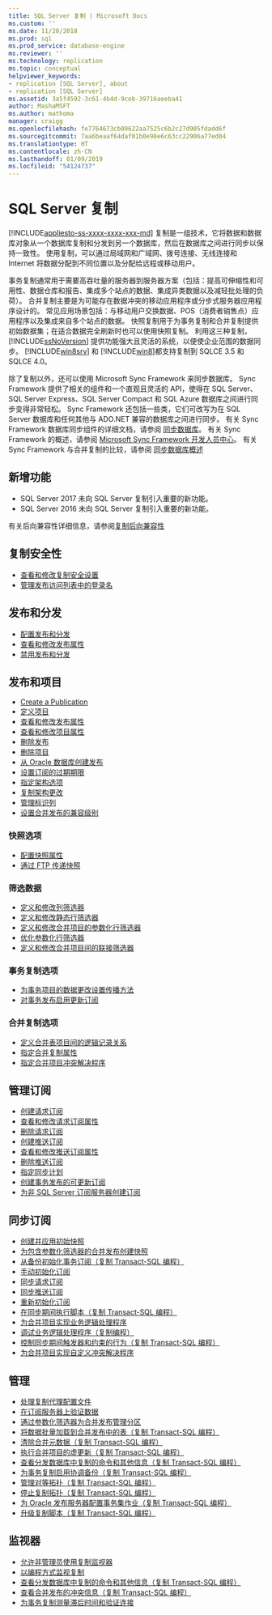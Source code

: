 ```yaml
---
title: SQL Server 复制 | Microsoft Docs
ms.custom: ''
ms.date: 11/20/2018
ms.prod: sql
ms.prod_service: database-engine
ms.reviewer: ''
ms.technology: replication
ms.topic: conceptual
helpviewer_keywords:
- replication [SQL Server], about
- replication [SQL Server]
ms.assetid: 3a5f4592-3c61-4b4d-9ceb-39716aeeba41
author: MashaMSFT
ms.author: mathoma
manager: craigg
ms.openlocfilehash: fe7764673cb09622aa7525c6b2c27d905fdadd6f
ms.sourcegitcommit: 7aa6beaaf64daf01b0e98e6c63cc22906a77ed04
ms.translationtype: HT
ms.contentlocale: zh-CN
ms.lasthandoff: 01/09/2019
ms.locfileid: "54124737"
---
```

# <a name="sql-server-replication"></a>SQL Server 复制
[!INCLUDE[appliesto-ss-xxxx-xxxx-xxx-md](../../includes/appliesto-ss-xxxx-xxxx-xxx-md.md)]
  复制是一组技术，它将数据和数据库对象从一个数据库复制和分发到另一个数据库，然后在数据库之间进行同步以保持一致性。 使用复制，可以通过局域网和广域网、拨号连接、无线连接和 Internet 将数据分配到不同位置以及分配给远程或移动用户。  
  
 事务复制通常用于需要高吞吐量的服务器到服务器方案（包括：提高可伸缩性和可用性、数据仓库和报告、集成多个站点的数据、集成异类数据以及减轻批处理的负荷）。 合并复制主要是为可能存在数据冲突的移动应用程序或分步式服务器应用程序设计的。 常见应用场景包括：与移动用户交换数据、POS（消费者销售点）应用程序以及集成来自多个站点的数据。 快照复制用于为事务复制和合并复制提供初始数据集；在适合数据完全刷新时也可以使用快照复制。 利用这三种复制， [!INCLUDE[ssNoVersion](../../includes/ssnoversion-md.md)] 提供功能强大且灵活的系统，以便使企业范围的数据同步。 [!INCLUDE[win8srv](../../includes/win8srv-md.md)] 和 [!INCLUDE[win8](../../includes/win8-md.md)]都支持复制到 SQLCE 3.5 和 SQLCE 4.0。  

 除了复制以外，还可以使用 Microsoft Sync Framework 来同步数据库。 Sync Framework 提供了相关的组件和一个直观且灵活的 API，使得在 SQL Server、SQL Server Express、SQL Server Compact 和 SQL Azure 数据库之间进行同步变得非常轻松。 Sync Framework 还包括一些类，它们可改写为在 SQL Server 数据库和任何其他与 ADO.NET 兼容的数据库之间进行同步。 有关 Sync Framework 数据库同步组件的详细文档，请参阅 [同步数据库](https://go.microsoft.com/fwlink/?LinkId=209079)。 有关 Sync Framework 的概述，请参阅 [Microsoft Sync Framework 开发人员中心](https://go.microsoft.com/fwlink/?LinkId=209078)。 有关 Sync Framework 与合并复制的比较，请参阅 [同步数据库概述](https://msdn.microsoft.com/library/bb902818\(SQL.110\).aspx)  
  

## <a name="whats-new"></a>新增功能 
- SQL Server 2017 未向 SQL Server 复制引入重要的新功能。 
- SQL Server 2016 未向 SQL Server 复制引入重要的新功能。 

有关后向兼容性详细信息，请参阅[复制后向兼容性](replication-backward-compatibility.md) 


 ## <a name="replication-security"></a>复制安全性
  
-   [查看和修改复制安全设置](security/view-and-modify-replication-security-settings.md)  
-   [管理发布访问列表中的登录名](security/manage-logins-in-the-publication-access-list.md)  
  
## <a name="publishing-and-distribution"></a>发布和分发  
  
-   [配置发布和分发](configure-publishing-and-distribution.md)   
-   [查看和修改发布属性](publish/view-and-modify-publication-properties.md)   
-   [禁用发布和分发](disable-publishing-and-distribution.md)  
  
## <a name="publications-and-articles"></a>发布和项目 
  
-   [Create a Publication](publish/create-a-publication.md)    
-   [定义项目](publish/define-an-article.md)   
-   [查看和修改发布属性](publish/view-and-modify-publication-properties.md)   
-   [查看和修改项目属性](publish/view-and-modify-article-properties.md)    
-   [删除发布](publish/delete-a-publication.md)   
-   [删除项目](publish/delete-an-article.md)    
-   [从 Oracle 数据库创建发布](publish/create-a-publication-from-an-oracle-database.md)   
-   [设置订阅的过期期限](publish/set-the-expiration-period-for-subscriptions.md)  
-   [指定架构选项](publish/specify-schema-options.md)  
-   [复制架构更改](publish/replicate-schema-changes.md)    
-   [管理标识列](publish/manage-identity-columns.md)   
-   [设置合并发布的兼容级别](publish/set-the-compatibility-level-for-merge-publications.md)  
  
### <a name="snapshot-options"></a>快照选项  
  
-   [配置快照属性](publish/configure-snapshot-properties-replication-transact-sql-programming.md)    
-   [通过 FTP 传递快照](publish/deliver-a-snapshot-through-ftp.md) 
  
### <a name="filter-data"></a>筛选数据  
  
-   [定义和修改列筛选器](publish/define-and-modify-a-column-filter.md)    
-   [定义和修改静态行筛选器](publish/define-and-modify-a-static-row-filter.md)    
-   [定义和修改合并项目的参数化行筛选器](publish/define-and-modify-a-parameterized-row-filter-for-a-merge-article.md)    
-   [优化参数化行筛选器](publish/optimize-parameterized-row-filters.md)    
-   [定义和修改合并项目间的联接筛选器](publish/define-and-modify-a-join-filter-between-merge-articles.md)  
  
### <a name="transactional-replication-options"></a>事务复制选项  
  
-   [为事务项目的数据更改设置传播方法](publish/set-the-propagation-method-for-data-changes-to-transactional-articles.md)    
-   [对事务发布启用更新订阅](publish/enable-updating-subscriptions-for-transactional-publications.md)  
  
### <a name="merge-replication-options"></a>合并复制选项  
  
-   [定义合并表项目间的逻辑记录关系](publish/define-a-logical-record-relationship-between-merge-table-articles.md)    
-   [指定合并复制属性](merge/specify-merge-replication-properties.md)    
-   [指定合并项目冲突解决程序](publish/specify-a-merge-article-resolver.md)    

  
## <a name="manage-subscriptions"></a>管理订阅  
  
-   [创建请求订阅](create-a-pull-subscription.md)    
-   [查看和修改请求订阅属性](view-and-modify-pull-subscription-properties.md)    
-   [删除请求订阅](delete-a-pull-subscription.md)    
-   [创建推送订阅](create-a-push-subscription.md)   
-   [查看和修改推送订阅属性](view-and-modify-push-subscription-properties.md)   
-   [删除推送订阅](delete-a-push-subscription.md)   
-   [指定同步计划](specify-synchronization-schedules.md)    
-   [创建事务发布的可更新订阅](publish/create-an-updatable-subscription-to-a-transactional-publication.md)  
-   [为非 SQL Server 订阅服务器创建订阅](create-a-subscription-for-a-non-sql-server-subscriber.md)  
  
## <a name="synchronize-subscriptions"></a>同步订阅  
  
-   [创建并应用初始快照](create-and-apply-the-initial-snapshot.md)   
-   [为包含参数化筛选器的合并发布创建快照](create-a-snapshot-for-a-merge-publication-with-parameterized-filters.md)    
-   [从备份初始化事务订阅（复制 Transact-SQL 编程）](initialize-a-transactional-subscription-from-a-backup.md)    
-   [手动初始化订阅](initialize-a-subscription-manually.md)    
-   [同步请求订阅](synchronize-a-pull-subscription.md)    
-   [同步推送订阅](synchronize-a-push-subscription.md)   
-   [重新初始化订阅](reinitialize-a-subscription.md)    
-   [在同步期间执行脚本（复制 Transact-SQL 编程）](execute-scripts-during-synchronization-replication-transact-sql-programming.md)    
-   [为合并项目实现业务逻辑处理程序](implement-a-business-logic-handler-for-a-merge-article.md)  
-   [调试业务逻辑处理程序（复制编程）](debug-a-business-logic-handler-replication-programming.md)    
-   [控制同步期间触发器和约束的行为（复制 Transact-SQL 编程）](control-behavior-of-triggers-and-constraints-in-synchronization.md)    
-   [为合并项目实现自定义冲突解决程序](implement-a-custom-conflict-resolver-for-a-merge-article.md)  
  
## <a name="administration"></a>管理 
  
-   [处理复制代理配置文件](agents/work-with-replication-agent-profiles.md)   
-   [在订阅服务器上验证数据](validate-data-at-the-subscriber.md)    
-   [通过参数化筛选器为合并发布管理分区](publish/manage-partitions-for-a-merge-publication-with-parameterized-filters.md)    
-   [将数据批量加载到合并发布中的表（复制 Transact-SQL 编程）](bulk-load-data-into-tables-in-a-merge-publication.md)    
-   [清除合并元数据（复制 Transact-SQL 编程）](administration/clean-up-merge-metadata-replication-transact-sql-programming.md)    
-   [执行合并项目的虚更新（复制 Transact-SQL 编程）](administration/perform-a-dummy-update-for-a-merge-article-replication-transact-sql-programming.md)    
-   [查看分发数据库中复制的命令和其他信息（复制 Transact-SQL 编程）](monitor/view-replicated-commands-and-information-in-distribution-database.md)    
-   [为事务复制启用协调备份（复制 Transact-SQL 编程）](administration/enable-coordinated-backups-for-transactional-replication.md)   
-   [管理对等拓扑（复制 Transact-SQL 编程）](administration/administer-a-peer-to-peer-topology-replication-transact-sql-programming.md)    
-   [停止复制拓扑（复制 Transact-SQL 编程）](administration/quiesce-a-replication-topology-replication-transact-sql-programming.md)    
-   [为 Oracle 发布服务器配置事务集作业（复制 Transact-SQL 编程）](administration/configure-the-transaction-set-job-for-an-oracle-publisher.md)   
-   [升级复制脚本（复制 Transact-SQL 编程）](administration/upgrade-replication-scripts-replication-transact-sql-programming.md)  
  
## <a name="monitor"></a>监视器
  
-   [允许非管理员使用复制监视器](monitor/allow-non-administrators-to-use-replication-monitor.md)    
-   [以编程方式监视复制](monitor/programmatically-monitor-replication.md)    
-   [查看分发数据库中复制的命令和其他信息（复制 Transact-SQL 编程）](monitor/view-replicated-commands-and-information-in-distribution-database.md)    
-   [查看合并发布的冲突信息（复制 Transact-SQL 编程）](view-conflict-information-for-merge-publications.md) 
-   [为事务复制测量滞后时间和验证连接](monitor/measure-latency-and-validate-connections-for-transactional-replication.md)  
  
  
